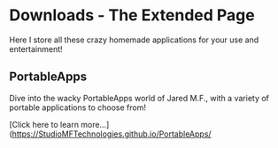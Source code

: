 # Downloads - The Extended Page
Here I store all these crazy homemade applications for your use and entertainment!
## PortableApps
Dive into the wacky PortableApps world of Jared M.F., with a variety of portable applications to choose from!

[Click here to learn more...](https://StudioMFTechnologies.github.io/PortableApps/
